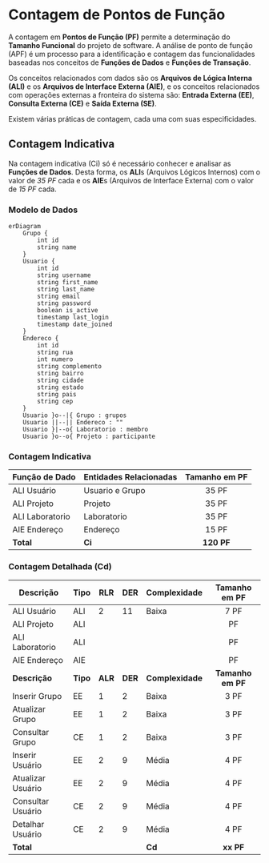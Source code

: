 # Contagem de Pontos de Função

A contagem em **Pontos de Função (PF)** permite a determinação do **Tamanho Funcional** do projeto de software.
A análise de ponto de função (APF) é um processo para a identificação e contagem das funcionalidades baseadas nos conceitos 
de **Funções de Dados** e **Funções de Transação**. 

Os conceitos relacionados com dados são os **Arquivos de Lógica Interna (ALI)** e os **Arquivos de Interface Externa (AIE)**, 
e os conceitos relacionados com operações externas a fronteira do sistema são: 
**Entrada Externa (EE)**, **Consulta Externa (CE)** e **Saída Externa (SE)**.

Existem várias práticas de contagem, cada uma com suas especificidades.

## Contagem Indicativa

Na contagem indicativa (Ci) só é necessário conhecer e analisar as **Funções de Dados**. Desta forma, 
os **ALI**s (Arquivos Lógicos Internos) com o valor de *35 PF* cada e os **AIE**s (Arquivos de Interface Externa) com o valor de *15 PF* cada.

### Modelo de Dados 

```mermaid
erDiagram
    Grupo {
        int id
        string name
    }
    Usuario {
        int id
        string username
        string first_name
        string last_name
        string email
        string password
        boolean is_active
        timestamp last_login
        timestamp date_joined
    }
    Endereco {
        int id
        string rua
        int numero
        string complemento
        string bairro
        string cidade
        string estado
        string pais
        string cep
    }
    Usuario }o--|{ Grupo : grupos
    Usuario ||--|| Endereco : ""
    Usuario }|--o{ Laboratorio : membro
    Usuario }o--o{ Projeto : participante
```

### Contagem Indicativa

| Função de Dado  | Entidades Relacionadas | Tamanho em PF |
| --------------- | ---------------------- | :-----------: |
| ALI Usuário     | Usuario e Grupo        | 35 PF         |
| ALI Projeto     | Projeto                | 35 PF         |
| ALI Laboratorio | Laboratorio            | 35 PF         |
| AIE Endereço    | Endereço               | 15 PF         |
| **Total**       | **Ci**                 | **120 PF**    |

### Contagem Detalhada (Cd)

|     Descrição      |   Tipo   |   RLR   |   DER   |   Complexidade   |   Tamanho em PF   |
| ------------------ | -------- | ------- | ------- | ---------------- | :---------------: |
|  ALI Usuário       |   ALI    |    2    |    11   |       Baixa      | 7 PF              |
|  ALI Projeto       |   ALI    |         |         |                  |  PF               |
|  ALI Laboratorio   |   ALI    |         |         |                  |  PF               |
|  AIE Endereço      |   AIE    |         |         |                  |  PF               |
|  **Descrição**     | **Tipo** | **ALR** | **DER** | **Complexidade** | **Tamanho em PF** |
|  Inserir Grupo     |    EE    |    1    |    2    |      Baixa       | 3 PF              |
|  Atualizar Grupo   |    EE    |    1    |    2    |      Baixa       | 3 PF              |
|  Consultar Grupo   |    CE    |    1    |    2    |      Baixa       | 3 PF              |
|  Inserir Usuário   |    EE    |    2    |    9    |      Média       | 4 PF              |
|  Atualizar Usuário |    EE    |    2    |    9    |      Média       | 4 PF              |
|  Consultar Usuário |    CE    |    2    |    9    |      Média       | 4 PF              |
|  Detalhar Usuário  |    CE    |    2    |    9    |      Média       | 4 PF              |
|   **Total**        |          |         |         |     **Cd**       | **xx PF**         |



